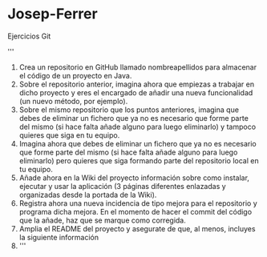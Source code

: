 # Josep-Ferrer
Ejercicios Git

'''
1. Crea un repositorio en GitHub llamado nombreapellidos para almacenar el código de un proyecto en Java.
2. Sobre el repositorio anterior, imagina ahora que empiezas a trabajar en dicho proyecto y eres el encargado de añadir una nueva funcionalidad (un nuevo método, por ejemplo).
3. Sobre el mismo repositorio que los puntos anteriores, imagina que debes de eliminar un fichero que ya no es necesario que forme parte del mismo (si hace falta añade alguno para luego eliminarlo) y tampoco quieres que siga en tu equipo.
4. Imagina ahora que debes de eliminar un fichero que ya no es necesario que forme parte del mismo (si hace falta añade alguno para luego eliminarlo) pero quieres que siga formando parte del repositorio local en tu equipo.
5. Añade ahora en la Wiki del proyecto información sobre como instalar, ejecutar y usar la aplicación (3 páginas diferentes enlazadas y organizadas desde la portada de la Wiki).
6. Registra ahora una nueva incidencia de tipo mejora para el repositorio y programa dicha mejora. En el momento de hacer el commit del código que la añade, haz que se marque como corregida.
7. Amplia el README del proyecto y asegurate de que, al menos, incluyes la siguiente información
8. '''
